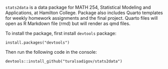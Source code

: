 `stats2data` is a data package for MATH 254, Statistical Modeling and Applications, at Hamilton College. Package also includes Quarto templates for weekly homework assignments and the final project. Quarto files will open as R Markdown file (rmd) but will render as qmd files.

To install the package, first install `devtools` package:

`install.packages("devtools")`

Then run the following code in the console:

`devtools::install_github("turalsadigov/stats2data")`
